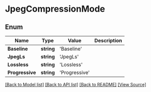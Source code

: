 ﻿# JpegCompressionMode


## Enum
Name | Type | Value | Description
------------ | ------------- | ------------- | -------------
**Baseline** | **string** | 'Baseline' | 
**JpegLs** | **string** | 'JpegLs' | 
**Lossless** | **string** | 'Lossless' | 
**Progressive** | **string** | 'Progressive' | 

[[Back to Model list]](../README.md#documentation-for-models) [[Back to API list]](../README.md#documentation-for-api-endpoints) [[Back to README]](../README.md) [[View Source]](../src/models/jpegCompressionMode.ts)


